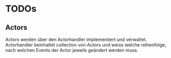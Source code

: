 # TODOs

## Actors

Actors werden über den Actorhandler implementiert und verwaltet.
Actorhandler beinhaltet collection von Actors und weiss welche reihenfolge, nach welchen Events der Actor jeweils geändert werden muss.


